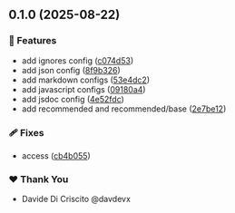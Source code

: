 ## 0.1.0 (2025-08-22)

### 🚀 Features

- add ignores config ([c074d53](https://github.com/davdevx/eslint/commit/c074d53))
- add json config ([8f9b326](https://github.com/davdevx/eslint/commit/8f9b326))
- add markdown configs ([53e4dc2](https://github.com/davdevx/eslint/commit/53e4dc2))
- add javascript configs ([09180a4](https://github.com/davdevx/eslint/commit/09180a4))
- add jsdoc config ([4e52fdc](https://github.com/davdevx/eslint/commit/4e52fdc))
- add recommended and recommended/base ([2e7be12](https://github.com/davdevx/eslint/commit/2e7be12))

### 🩹 Fixes

- access ([cb4b055](https://github.com/davdevx/eslint/commit/cb4b055))

### ❤️ Thank You

- Davide Di Criscito @davdevx